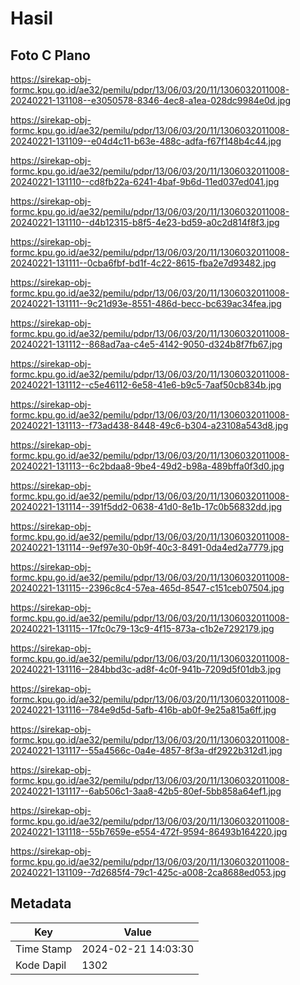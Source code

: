 # Hasil

## Foto C Plano

https://sirekap-obj-formc.kpu.go.id/ae32/pemilu/pdpr/13/06/03/20/11/1306032011008-20240221-131108--e3050578-8346-4ec8-a1ea-028dc9984e0d.jpg

https://sirekap-obj-formc.kpu.go.id/ae32/pemilu/pdpr/13/06/03/20/11/1306032011008-20240221-131109--e04d4c11-b63e-488c-adfa-f67f148b4c44.jpg

https://sirekap-obj-formc.kpu.go.id/ae32/pemilu/pdpr/13/06/03/20/11/1306032011008-20240221-131110--cd8fb22a-6241-4baf-9b6d-11ed037ed041.jpg

https://sirekap-obj-formc.kpu.go.id/ae32/pemilu/pdpr/13/06/03/20/11/1306032011008-20240221-131110--d4b12315-b8f5-4e23-bd59-a0c2d814f8f3.jpg

https://sirekap-obj-formc.kpu.go.id/ae32/pemilu/pdpr/13/06/03/20/11/1306032011008-20240221-131111--0cba6fbf-bd1f-4c22-8615-fba2e7d93482.jpg

https://sirekap-obj-formc.kpu.go.id/ae32/pemilu/pdpr/13/06/03/20/11/1306032011008-20240221-131111--9c21d93e-8551-486d-becc-bc639ac34fea.jpg

https://sirekap-obj-formc.kpu.go.id/ae32/pemilu/pdpr/13/06/03/20/11/1306032011008-20240221-131112--868ad7aa-c4e5-4142-9050-d324b8f7fb67.jpg

https://sirekap-obj-formc.kpu.go.id/ae32/pemilu/pdpr/13/06/03/20/11/1306032011008-20240221-131112--c5e46112-6e58-41e6-b9c5-7aaf50cb834b.jpg

https://sirekap-obj-formc.kpu.go.id/ae32/pemilu/pdpr/13/06/03/20/11/1306032011008-20240221-131113--f73ad438-8448-49c6-b304-a23108a543d8.jpg

https://sirekap-obj-formc.kpu.go.id/ae32/pemilu/pdpr/13/06/03/20/11/1306032011008-20240221-131113--6c2bdaa8-9be4-49d2-b98a-489bffa0f3d0.jpg

https://sirekap-obj-formc.kpu.go.id/ae32/pemilu/pdpr/13/06/03/20/11/1306032011008-20240221-131114--391f5dd2-0638-41d0-8e1b-17c0b56832dd.jpg

https://sirekap-obj-formc.kpu.go.id/ae32/pemilu/pdpr/13/06/03/20/11/1306032011008-20240221-131114--9ef97e30-0b9f-40c3-8491-0da4ed2a7779.jpg

https://sirekap-obj-formc.kpu.go.id/ae32/pemilu/pdpr/13/06/03/20/11/1306032011008-20240221-131115--2396c8c4-57ea-465d-8547-c151ceb07504.jpg

https://sirekap-obj-formc.kpu.go.id/ae32/pemilu/pdpr/13/06/03/20/11/1306032011008-20240221-131115--17fc0c79-13c9-4f15-873a-c1b2e7292179.jpg

https://sirekap-obj-formc.kpu.go.id/ae32/pemilu/pdpr/13/06/03/20/11/1306032011008-20240221-131116--284bbd3c-ad8f-4c0f-941b-7209d5f01db3.jpg

https://sirekap-obj-formc.kpu.go.id/ae32/pemilu/pdpr/13/06/03/20/11/1306032011008-20240221-131116--784e9d5d-5afb-416b-ab0f-9e25a815a6ff.jpg

https://sirekap-obj-formc.kpu.go.id/ae32/pemilu/pdpr/13/06/03/20/11/1306032011008-20240221-131117--55a4566c-0a4e-4857-8f3a-df2922b312d1.jpg

https://sirekap-obj-formc.kpu.go.id/ae32/pemilu/pdpr/13/06/03/20/11/1306032011008-20240221-131117--6ab506c1-3aa8-42b5-80ef-5bb858a64ef1.jpg

https://sirekap-obj-formc.kpu.go.id/ae32/pemilu/pdpr/13/06/03/20/11/1306032011008-20240221-131118--55b7659e-e554-472f-9594-86493b164220.jpg

https://sirekap-obj-formc.kpu.go.id/ae32/pemilu/pdpr/13/06/03/20/11/1306032011008-20240221-131109--7d2685f4-79c1-425c-a008-2ca8688ed053.jpg


## Metadata

| Key        | Value               |
| ---------- | ------------------- |
| Time Stamp | 2024-02-21 14:03:30 |
| Kode Dapil | 1302                |



